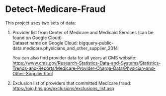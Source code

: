 # Detect-Medicare-Fraud

This project uses two sets of data:
1. Provider list from Center of Medicare and Medicaid Services (can be found on Google Cloud)\
   Dataset name on Google Cloud: bigquery-public-data.medicare.physicians_and_other_supplier_2014
   
   You can also find provider data for all years at CMS website: https://www.cms.gov/Research-Statistics-Data-and-Systems/Statistics-Trends-and-Reports/Medicare-Provider-Charge-Data/Physician-and-Other-Supplier.html


2. Exclusion list of providers that committed Medicare fraud: https://oig.hhs.gov/exclusions/exclusions_list.asp
